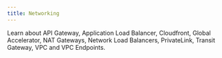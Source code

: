 ```yaml
---
title: Networking
---
```


Learn about API Gateway, Application Load Balancer, Cloudfront, Global Accelerator, NAT Gateways, Network Load Balancers, PrivateLink, Transit Gateway, VPC and VPC Endpoints.
